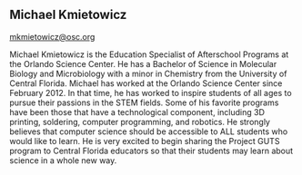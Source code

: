 ## Michael Kmietowicz

[mkmietowicz@osc.org](mailto:mkmietowicz@osc.org)

Michael Kmietowicz is the Education Specialist of Afterschool Programs at the Orlando Science Center. He has a Bachelor of Science in Molecular Biology and Microbiology with a minor in Chemistry from the University of Central Florida. Michael has worked at the Orlando Science Center since February 2012. In that time, he has worked to inspire students of all ages to pursue their passions in the STEM fields. Some of his favorite programs have been those that have a technological component, including 3D printing, soldering, computer programming, and robotics. He strongly believes that computer science should be accessible to ALL students who would like to learn. He is very excited to begin sharing the Project GUTS program to Central Florida educators so that their students may learn about science in a whole new way.
